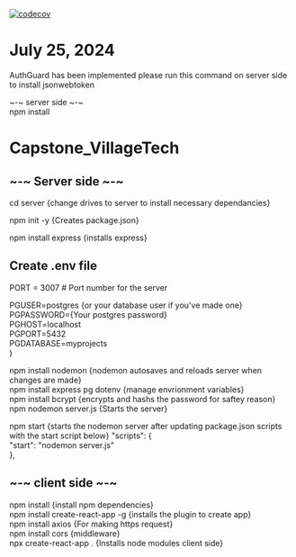 [![codecov](https://codecov.io/gh/Lam-Alexander/VillageVetTestingRound2/graph/badge.svg?token=KKC1HLP5YV)](https://codecov.io/gh/Lam-Alexander/VillageVetTestingRound2)

# July 25, 2024
AuthGuard has been implemented please run this command on server side to install jsonwebtoken

~-~ server side ~-~<br>
npm install<br>

# Capstone_VillageTech

## ~-~ Server side ~-~

cd server {change drives to server to install necessary dependancies}<br>

npm init -y {Creates package.json}<br>

npm install express {installs express}<br>

## Create .env file <br>
PORT = 3007 # Port number for the server<br>

PGUSER=postgres {or your database user if you've made one}<br>
PGPASSWORD={Your postgres password}<br>
PGHOST=localhost<br>
PGPORT=5432<br>
PGDATABASE=myprojects<br>
)

npm install nodemon {nodemon autosaves and reloads server when changes are made}<br>
npm install express pg dotenv {manage envrionment variables}<br>
npm install bcrypt {encrypts and hashs the password for saftey reason}<br>
npm nodemon server.js {Starts the server}<br>

npm start {starts the nodemon server after updating package.json scripts with the start script below}
"scripts": {<br>
"start": "nodemon server.js"<br>
},<br>

## ~-~ client side ~-~
npm install {install npm dependencies}<br>
npm install create-react-app -g  {installs the plugin to create app}<br>
npm install axios {For making https request}<br>
npm install cors {middleware}<br>
npx create-react-app . {Installs node modules client side}<br>
